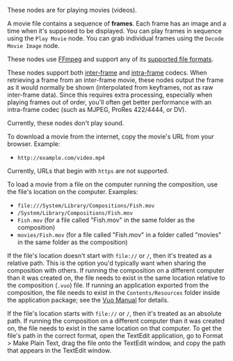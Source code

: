 These nodes are for playing movies (videos). 

A movie file contains a sequence of **frames**. Each frame has an image and a time when it's supposed to be displayed. You can play frames in sequence using the `Play Movie` node. You can grab individual frames using the `Decode Movie Image` node. 

These nodes use [FFmpeg](http://www.ffmpeg.org/) and support any of its [supported file formats](http://www.ffmpeg.org/general.html#File-Formats). 

These nodes support both [inter-frame](http://en.wikipedia.org/wiki/Inter_frame) and [intra-frame](http://en.wikipedia.org/wiki/Intra-frame) codecs. When retrieving a frame from an inter-frame movie, these nodes output the frame as it would normally be shown (interpolated from keyframes, not as raw inter-frame data). Since this requires extra processing, especially when playing frames out of order, you'll often get better performance with an intra-frame codec (such as MJPEG, ProRes 422/4444, or DV). 

Currently, these nodes don't play sound. 

To download a movie from the internet, copy the movie's URL from your browser. Example: 

   - `http://example.com/video.mp4`

Currently, URLs that begin with `https` are not supported. 

To load a movie from a file on the computer running the composition, use the file's location on the computer. Examples: 

   - `file:///System/Library/Compositions/Fish.mov`
   - `/System/Library/Compositions/Fish.mov`
   - `Fish.mov` (for a file called "Fish.mov" in the same folder as the composition)
   - `movies/Fish.mov` (for a file called "Fish.mov" in a folder called "movies" in the same folder as the composition)

If the file's location doesn't start with `file://` or `/`, then it's treated as a relative path. This is the option you'd typically want when sharing the composition with others. If running the composition on a different computer than it was created on, the file needs to exist in the same location relative to the composition (`.vuo`) file. If running an application exported from the composition, the file needs to exist in the `Contents/Resources` folder inside the application package; see the [Vuo Manual](http://vuo.org/manual.pdf) for details. 

If the file's location starts with `file://` or `/`, then it's treated as an absolute path. If running the composition on a different computer than it was created on, the file needs to exist in the same location on that computer. To get the file's path in the correct format, open the TextEdit application, go to Format > Make Plain Text, drag the file onto the TextEdit window, and copy the path that appears in the TextEdit window. 

